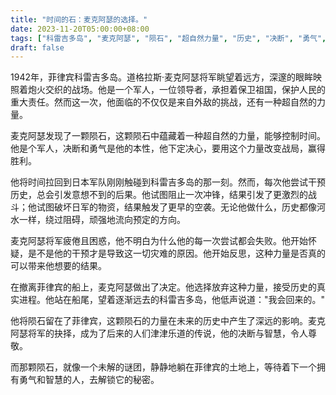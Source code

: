 ```yaml
---
title: "时间的石：麦克阿瑟的选择。"
date: 2023-11-20T05:00:00+08:00
tags: ["科雷吉多岛", "麦克阿瑟", "陨石", "超自然力量", "历史", "决断", "勇气", "选择", "未解的谜团", "传说", "战争", "时间旅行", "ChatGPT"]
draft: false
--- 
```


1942年，菲律宾科雷吉多岛。道格拉斯·麦克阿瑟将军眺望着远方，深邃的眼眸映照着炮火交织的战场。他是一个军人，一位领导者，承担着保卫祖国，保护人民的重大责任。然而这一次，他面临的不仅仅是来自外敌的挑战，还有一种超自然的力量。

麦克阿瑟发现了一颗陨石，这颗陨石中蕴藏着一种超自然的力量，能够控制时间。他是个军人，决断和勇气是他的本性，他下定决心，要用这个力量改变战局，赢得胜利。

他将时间拉回到日本军队刚刚触碰到科雷吉多岛的那一刻。然而，每次他尝试干预历史，总会引发意想不到的后果。他试图阻止一次冲锋，结果引发了更激烈的战斗；他试图破坏日军的物资，结果触发了更早的空袭。无论他做什么，历史都像河水一样，绕过阻碍，顽强地流向预定的方向。

麦克阿瑟将军疲倦且困惑，他不明白为什么他的每一次尝试都会失败。他开始怀疑，是不是他的干预才是导致这一切灾难的原因。他开始反思，这种力量是否真的可以带来他想要的结果。

在撤离菲律宾的船上，麦克阿瑟做出了决定。他选择放弃这种力量，接受历史的真实进程。他站在船尾，望着逐渐远去的科雷吉多岛，他低声说道："我会回来的。"

他将陨石留在了菲律宾，这颗陨石的力量在未来的历史中产生了深远的影响。麦克阿瑟将军的抉择，成为了后来的人们津津乐道的传说，他的决断与智慧，令人尊敬。

而那颗陨石，就像一个未解的谜团，静静地躺在菲律宾的土地上，等待着下一个拥有勇气和智慧的人，去解锁它的秘密。
